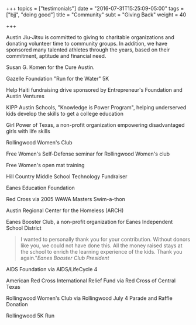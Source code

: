 +++
topics = ["testimonials"]
date = "2016-07-31T15:25:09-05:00"
tags = ["bjj", "doing good"]
title = "Community"
subt = "Giving Back"
weight = 40

+++

Austin Jiu-Jitsu is committed to giving to charitable organizations and donating volunteer time to community groups. In addition, we have sponsored many talented athletes through the years, based on their commitment, aptitude and financial need.

Susan G. Komen for the Cure Austin.

Gazelle Foundation "Run for the Water" 5K

Help Haiti fundraising drive sponsored by Entrepreneur's Foundation and Austin Ventures

KIPP Austin Schools, "Knowledge is Power Program", helping underserved kids develop the skills to get a college education

Girl Power of Texas, a non-profit organization empowering disadvantaged girls with life skills

Rollingwood Women's Club

Free Women's Self-Defense seminar for Rollingwood Women's club

Free Women's open mat training

Hill Country Middle School Technology Fundraiser

Eanes Education Foundation

Red Cross via 2005 WAWA Masters Swim-a-thon

Austin Regional Center for the Homeless (ARCH)

Eanes Booster Club, a non-profit organization for Eanes Independent School District

>I wanted to personally thank you for your contribution. Without donors like you, we could not have done this. All the money raised stays at the school to enrich the learning experience of the kids. Thank you again."<cite>Eanes Booster Club President</cite>

AIDS Foundation via AIDS/LifeCycle 4 

American Red Cross International Relief Fund via Red Cross of Central Texas

Rollingwood Women's Club via Rollingwood July 4 Parade and Raffle Donation

Rollingwood 5K Run
